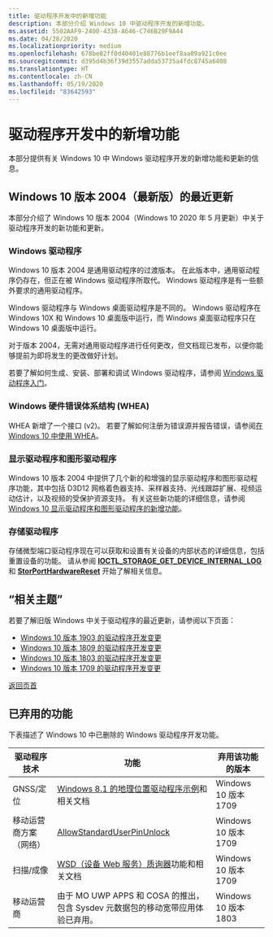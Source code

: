 ```yaml
---
title: 驱动程序开发中的新增功能
description: 本部分介绍 Windows 10 中驱动程序开发的新增功能。
ms.assetid: 5502AAF9-2400-4338-A646-C746B29F9A44
ms.date: 04/28/2020
ms.localizationpriority: medium
ms.openlocfilehash: 678be02ff0d40401e88776b1eef8aa09a921c0ee
ms.sourcegitcommit: d395d4b36f39d3557adda53735a4fdc8745a6408
ms.translationtype: HT
ms.contentlocale: zh-CN
ms.lasthandoff: 05/19/2020
ms.locfileid: "83642593"
---
```

# <a name="whats-new-in-driver-development"></a><a name="top"></a>驱动程序开发中的新增功能

本部分提供有关 Windows 10 中 Windows 驱动程序开发的新增功能和更新的信息。

## <a name="whats-new-in-windows-10-version-2004-latest"></a>Windows 10 版本 2004（最新版）的最近更新

本部分介绍了 Windows 10 版本 2004（Windows 10 2020 年 5 月更新）中关于驱动程序开发的新功能和更新。

### <a name="windows-drivers"></a>Windows 驱动程序

Windows 10 版本 2004 是通用驱动程序的过渡版本。 在此版本中，通用驱动程序仍存在，但正在被 Windows 驱动程序所取代。 Windows 驱动程序是有一些额外要求的通用驱动程序。

Windows 驱动程序与 Windows 桌面驱动程序是不同的。 Windows 驱动程序在 Windows 10X 和 Windows 10 桌面版中运行，而 Windows 桌面驱动程序只在 Windows 10 桌面版中运行。

对于版本 2004，无需对通用驱动程序进行任何更改，但文档现已发布，以便你能够提前为即将发生的更改做好计划。

若要了解如何生成、安装、部署和调试 Windows 驱动程序，请参阅 [Windows 驱动程序入门](https://docs.microsoft.com/windows-hardware/drivers/develop/getting-started-with-windows-drivers)。

### <a name="windows-hardware-error-architecture-whea"></a>Windows 硬件错误体系结构 (WHEA)

WHEA 新增了一个接口 (v2)。 若要了解如何注册为错误源并报告错误，请参阅[在 Windows 10 中使用 WHEA](whea/using-whea-on-windows-10.md)。

### <a name="display-and-graphics-drivers"></a>显示驱动程序和图形驱动程序

Windows 10 版本 2004 中提供了几个新的和增强的显示驱动程序和图形驱动程序功能，其中包括 D3D12 网格着色器支持、采样器支持、光线跟踪扩展、视频运动估计，以及视频的受保护资源支持。 有关这些新功能的详细信息，请参阅 [Windows 10 显示驱动程序和图形驱动程序的新增功能](https://docs.microsoft.com/windows-hardware/drivers/display/what-s-new-for-windows-10-display-and-graphics-drivers)。

### <a name="storage-drivers"></a>存储驱动程序

存储微型端口驱动程序现在可以获取和设置有关设备的内部状态的详细信息，包括重置设备的功能。 请从参阅 [**IOCTL_STORAGE_GET_DEVICE_INTERNAL_LOG**](https://docs.microsoft.com/windows-hardware/drivers/ddi/ntddstor/ni-ntddstor-ioctl_storage_get_device_internal_log) 和 [**StorPortHardwareReset**](https://docs.microsoft.com/windows-hardware/drivers/ddi/storport/nf-storport-storporthardwarereset) 开始了解相关信息。

## <a name="related-topics"></a>“相关主题”

若要了解旧版 Windows 中关于驱动程序的最近更新，请参阅以下页面：

* [Windows 10 版本 1903 的驱动程序开发变更](driver-changes-for-windows-10-version-1903.md)
* [Windows 10 版本 1809 的驱动程序开发变更](driver-changes-for-windows-10-version-1809.md)
* [Windows 10 版本 1803 的驱动程序开发变更](driver-changes-for-windows-10-version-1803.md)
* [Windows 10 版本 1709 的驱动程序开发变更](driver-changes-for-windows-10-version-1709.md)

[返回页首](#top)

## <a name="deprecated-features"></a>已弃用的功能

下表描述了 Windows 10 中已删除的 Windows 驱动程序开发功能。

| 驱动程序技术 | 功能 | 弃用该功能的版本 |
|---|---|---|
| GNSS/定位 | [Windows 8.1 的地理位置驱动程序示例](https://docs.microsoft.com/windows-hardware/drivers/gnss/sensors-geolocation-driver-sample)和相关文档 | Windows 10 版本 1709 |
| 移动运营商方案（网络） | [AllowStandardUserPinUnlock](https://docs.microsoft.com/windows-hardware/drivers/mobilebroadband/allowstandarduserpinunlock) | Windows 10 版本 1709 |
| 扫描/成像 | [WSD（设备 Web 服务）质询器](https://docs.microsoft.com/windows-hardware/drivers/image/challenging-a-disconnected-scanner-with-the-wsd-challenger)功能和相关文档 | Windows 10 版本 1709 |
|移动运营商| 由于 MO UWP APPS 和 COSA 的推出，包含 Sysdev 元数据包的移动宽带应用体验已弃用。 | Windows 10 版本 1803|
